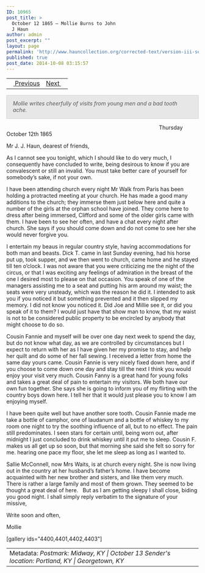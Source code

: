```yaml
---
ID: 10965
post_title: >
  October 12 1865 – Mollie Burns to John
  J Haun
author: admin
post_excerpt: ""
layout: page
permalink: 'http://www.hauncollection.org/corrected-text/version-iii-series-ii/october-12-1865-mollie-burns-to-john-j-haun%e2%80%a8/'
published: true
post_date: 2014-10-08 03:15:57
---
```

<table style="width: 100%;">
<tbody>
<tr>
<td style="text-align: left;"><a title="May 19 1865" href="http://www.hauncollection.org/version-3/version-iii-series-ii/may-19-1965-mollie-burns-to-john-j-haun%E2%80%A8/"><img src="https://lh3.googleusercontent.com/-EFJpxxNiPNw/VqgtWBCZrMI/AAAAAAAAAFU/WfY4lPFWWkg/s800-Ic42/Soeb-Plain-Arrows-8-10px.png" alt="" width="10" height="10" /> Previous</a></td>
<td style="text-align: right;"><a title="October 26 1865" href="http://www.hauncollection.org/version-3/version-iii-series-ii/october-26-1865-mollie-burns-to-john-j-haun%E2%80%A8/">Next <img src="https://lh3.googleusercontent.com/-67k0cYlpXHw/VqgtWKz1MXI/AAAAAAAAAFU/k9PW_Piyurk/s800-Ic42/Soeb-Plain-Arrows-5-10px.png" alt="" width="10" height="10" /></a></td>
</tr>
</tbody>
</table>
<p style="padding: 12px 16px 14px 16px; color: #555555; background-color: #e8e7e7; border: #d2d0cf 1px solid;"><em>Mollie writes cheerfully of visits from young men and a bad tooth ache.</em></p>
<span style="margin-left: 400px;">Thursday October 12th 1865</span>

Mr J. J. Haun, dearest of friends,

As I cannot see you tonight, which I should like to do very much, I consequently have concluded to write, being desirous to know if you are convalescent or still an invalid. You must take better care of yourself for somebody’s sake, if not your own.

I have been attending church every night Mr Walk from Paris has been holding a protracted meeting at your church. He has made a good many additions to the church; they immerse them just below here and quite a number of the girls at the orphan school have joined. They come here to dress after being immersed, Clifford and some of the older girls came with them. I have been to see her often, and have a chat every night after church. She says if you should come down and do not come to see her she would never forgive you.

I entertain my beaus in regular country style, having accommodations for both man and beasts. Dick T. came in last Sunday evening, had his horse put up, took supper, and we then went to church, came home and he stayed till ten o’clock. I was not aware that you were criticizing me the night of the circus, or that I was exciting any feelings of admiration in the breast of the one I desired most to please on that occasion. You speak of one of the managers assisting me to a seat and putting his arm around my waist; the seats were very unsteady, which was the reason he did it. I intended to ask you if you noticed it but something prevented and it then slipped my memory. I did not know you noticed it. Did Joe and Millie see it, or did you speak of it to them? I would just have that show man to know, that my waist is not to be considered public property to be encircled by anybody that might choose to do so.

Cousin Fannie and myself will be over one day next week to spend the day, but do not know what day, as we are controlled by circumstances but I expect to return with her as I have given her my promise to stay, and help her quilt and do some of her fall sewing. I received a letter from home the same day yours came. Cousin Fannie is very nicely fixed down here, and if you choose to come down one day and stay till the next I think you would enjoy your visit very much. Cousin Fanny is a great hand for young folks and takes a great deal of pain to entertain my visitors. We both have our own fun together. She says she is going to inform you of my flirting with the country boys down here. I tell her that it would just please you to know I am enjoying myself.

I have been quite well but have another sore tooth. Cousin Fannie made me take a bottle of camphor, one of laudanum and a bottle of whiskey to my room one night to try the soothing influence of all, but to no effect. The pain still predominates. I seen stars for certain until, being worn out, after midnight I just concluded to drink whiskey until it put me to sleep. Cousin F. makes us all get up so soon, but that morning she said she felt so sorry for me. hearing one pace my floor, she let me sleep as long as I wanted to.

Sallie McConnell, now Mrs Waits, is at church every night. She is now living out in the country at her husband’s father’s home. I have become acquainted with her new brother and sisters, and like them very much. There is rather a large family and most of them grown. They seemed to be thought a great deal of here.   But as I am getting sleepy I shall close, biding you good night. I shall simply reply verbatim to the signature of your missive,

Write soon and often,

Mollie

[gallery ids="4400,4401,4402,4403"]
<table style="width: 100%;">
<tbody>
<tr>
<td>Metadata: <em>Postmark: Midway, KY | October 13</em>
<em>Sender's location: Portland, KY | Georgetown, KY</em></td>
</tr>
</tbody>
</table>